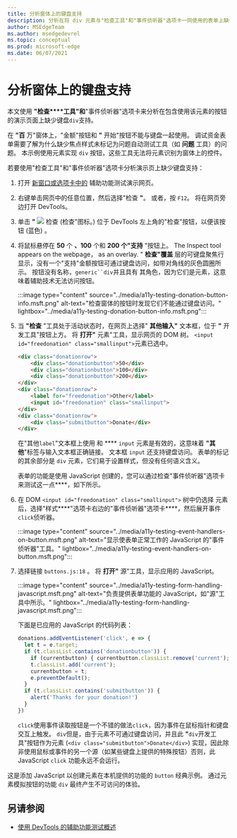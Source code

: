 ```yaml
---
title: 分析窗体上的键盘支持
description: 分析在将 div 元素与"检查工具"和"事件侦听器"选项卡一同使用的表单上缺少键盘支持。
author: MSEdgeTeam
ms.author: msedgedevrel
ms.topic: conceptual
ms.prod: microsoft-edge
ms.date: 06/07/2021
---
```

# <a name="analyze-keyboard-support-on-forms"></a>分析窗体上的键盘支持

本文使用 **"检查****工具"和**"事件侦听器"选项卡来分析在包含使用该元素的按钮的演示页面上缺少键盘`div`支持。

在 **"百** 万"窗体上，"金额"按钮和 **"** 开始"按钮不能与键盘一起使用。  调试资金表单需要了解为什么缺少焦点样式未标记为问题自动测试工具（如 **问题** 工具）的问题。  本示例使用元素实现 `div` 按钮，这些工具无法将元素识别为窗体上的控件。

若要使用"检查工具"和"事件侦听器"选项卡分析演示页上缺少键盘支持：

<!-- 1. Inspect tool: Accessibility section: keyboard-focusable row -->

1. 打开 [新窗口或选项卡中的](https://microsoftedge.github.io/Demos/devtools-a11y-testing/) 辅助功能测试演示网页。

1. 右键单击网页中的任意位置，然后选择"检查 **"**。  或者，按 `F12`。  将在网页旁边打开 DevTools。

1. 单击 **"** ![](../media/inspect-tool-icon-light-theme.png) 检查 (检查"图标。) 位于 DevTools 左上角的"检查"按钮，以便该按钮 (蓝色) 。

1. 将鼠标悬停在 **50** 个 **、100** 个和 **200 个"支持** "按钮上。  The Inspect tool appears on the webpage， as an overlay.  " **检查"覆盖** 层的可键盘聚焦行显示，没有一个"支持"金额按钮可通过键盘访问，如带对角线的灰色圆圈所示。  按钮没有名称，`generic``div`并且具有 其角色，因为它们是元素，这意味着辅助技术无法访问按钮。

   :::image type="content" source="../media/a11y-testing-donation-button-info.msft.png" alt-text="检查窗体的按钮时发现它们不能通过键盘访问。" lightbox="../media/a11y-testing-donation-button-info.msft.png":::

1. 当 **"检查** "工具处于活动状态时，在网页上选择" **其他输入"** 文本框，位于 **"** 开发工具"按钮上方。  将 **打开"** 元素"工具，显示网页的 DOM 树。  `<input id="freedonation" class="smallinput">`元素已选中。

   ```html
   <div class="donationrow">
       <div class="donationbutton">50</div>
       <div class="donationbutton">100</div>
       <div class="donationbutton">200</div>
   </div>
   <div class="donationrow">
       <label for="freedonation">Other</label>
       <input id="freedonation" class="smallinput">
   </div>
   <div class="donationrow">
       <div class="submitbutton">Donate</div>
   </div>
   ```

   在"其他`label`"文本框上使用 和 **** `input` 元素是有效的，这意味着 **"其他**"标签与输入文本框正确链接。  文本框 `input` 还支持键盘访问。  表单的标记的其余部分是 `div` 元素，它们易于设置样式，但没有任何语义含义。

   <!-- 2. Elements tool: Event Listeners tab -->

   表单的功能是使用 JavaScript 创建的，您可以通过检查"事件侦听器"选项卡来测试这一点****，如下所示。

1. 在 DOM `<input id="freedonation" class="smallinput">` 树中仍选择 元素后，选择"样式****"选项卡右边的"事件侦听器"选项卡****，然后展开事件`click`侦听器。

   :::image type="content" source="../media/a11y-testing-event-handlers-on-button.msft.png" alt-text="显示使表单正常工作的 JavaScript 的&quot;事件侦听器&quot;工具。" lightbox="../media/a11y-testing-event-handlers-on-button.msft.png":::

1. 选择链接 `buttons.js:18` 。  将 **打开"** 源"工具，显示应用的 JavaScript。

   :::image type="content" source="../media/a11y-testing-form-handling-javascript.msft.png" alt-text="负责提供表单功能的 JavaScript，如&quot;源&quot;工具中所示。" lightbox="../media/a11y-testing-form-handling-javascript.msft.png":::

   下面是已应用的 JavaScript 的代码列表：

    ```javascript
    donations.addEventListener('click', e => {
      let t = e.target;
      if (t.classList.contains('donationbutton')) {
        if (currentbutton) { currentbutton.classList.remove('current'); }
        t.classList.add('current');
        currentbutton = t;
        e.preventDefault();
      }
      if (t.classList.contains('submitbutton')) {
        alert('Thanks for your donation!')
      }
    })
    ```
    
   `click`使用事件读取按钮是一个不错的做法`click`，因为事件在鼠标指针和键盘交互上触发。  `div`但是，由于元素不可通过键盘访问，并且此 **"**`div`开发工具"按钮作为元素 (`<div class="submitbutton">Donate</div>`) 实现，因此除非使用鼠标或事件的另一个源（如某些键盘上提供的特殊按钮）否则，此 JavaScript `click` 功能永远不会运行。

这是添加 JavaScript 以创建元素在本机提供的功能的 `button` 经典示例。  通过元素模拟按钮的功能 `div` 最终产生不可访问的体验。


<!-- ====================================================================== -->
## <a name="see-also"></a>另请参阅

*  [使用 DevTools 的辅助功能测试概述](accessibility-testing-in-devtools.md)
